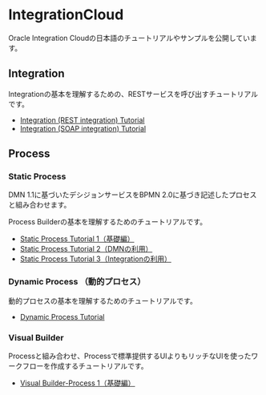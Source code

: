 # IntegrationCloud

Oracle Integration Cloudの日本語のチュートリアルやサンプルを公開しています。

## Integration

Integrationの基本を理解するための、RESTサービスを呼び出すチュートリアルです。

- [Integration (REST integration) Tutorial](Integration-REST_Tutorial.md)
- [Integration (SOAP integration) Tutorial](Integration-SOAP_Tutorial.md)

## Process

### Static Process

DMN 1.1に基づいたデシジョンサービスをBPMN 2.0に基づき記述したプロセスと組み合わせます。

Process Builderの基本を理解するためのチュートリアルです。

- [Static Process Tutorial 1（基礎編）](StaticProcess-Tutorial1.md)
- [Static Process Tutorial 2（DMNの利用）](StaticProcess-Tutorial2.md)
- [Static Process Tutorial 3（Integrationの利用）](StaticProcess-Tutorial3.md)

### Dynamic Process （動的プロセス）

動的プロセスの基本を理解するためのチュートリアルです。

- [Dynamic Process Tutorial](DynamicProcess-Tutorial.md)

### Visual Builder

Processと組み合わせ、Processで標準提供するUIよりもリッチなUIを使ったワークフローを作成するチュートリアルです。

- [Visual Builder-Process 1（基礎編）]()

